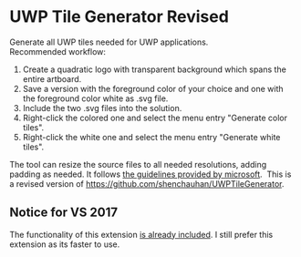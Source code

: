 # UWP Tile Generator Revised

Generate all UWP tiles needed for UWP applications.  
Recommended workflow: 

 1. Create a quadratic logo with transparent background which spans the entire artboard.
 2. Save a version with the foreground color of your choice and one with the foreground color white as .svg file. 
 3. Include the two .svg files into the solution.
 4. Right-click the colored one and select the menu entry "Generate color tiles".
 5. Right-click the white one and select the menu entry "Generate white tiles".

The tool can resize the source files to all needed resolutions, adding padding as needed. It follows [the guidelines provided by microsoft](https://msdn.microsoft.com/windows/uwp/controls-and-patterns/tiles-and-notifications-app-assets).  
This is a revised version of https://github.com/shenchauhan/UWPTileGenerator.

## Notice for VS 2017 
The functionality of this extension [is already included](
https://www.visualstudio.com/en-us/news/releasenotes/vs2017-relnotes#manifest-designer-capability-for-creating-visual-assets). I still prefer this extension as its faster to use.
